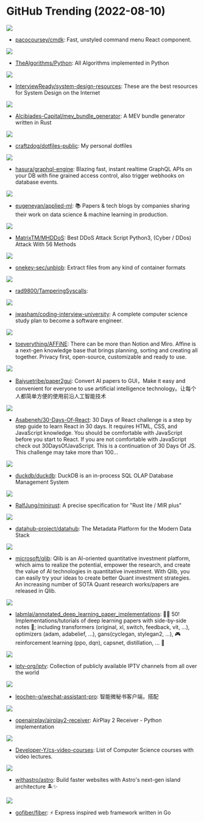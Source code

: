 # GitHub Trending (2022-08-10)

![](https://img.shields.io/badge/TypeScript-New%20376-green?style=flat-square&logo=appveyor)
- [pacocoursey/cmdk](https://github.com/pacocoursey/cmdk): Fast, unstyled command menu React component.

![](https://img.shields.io/badge/Python-New%20102-green?style=flat-square&logo=appveyor)
- [TheAlgorithms/Python](https://github.com/TheAlgorithms/Python): All Algorithms implemented in Python

![](https://img.shields.io/badge/none-New%2080-green?style=flat-square&logo=appveyor)
- [InterviewReady/system-design-resources](https://github.com/InterviewReady/system-design-resources): These are the best resources for System Design on the Internet

![](https://img.shields.io/badge/Rust-New%2032-green?style=flat-square&logo=appveyor)
- [Alcibiades-Capital/mev_bundle_generator](https://github.com/Alcibiades-Capital/mev_bundle_generator): A MEV bundle generator written in Rust

![](https://img.shields.io/badge/Lua-New%2049-green?style=flat-square&logo=appveyor)
- [craftzdog/dotfiles-public](https://github.com/craftzdog/dotfiles-public): My personal dotfiles

![](https://img.shields.io/badge/Haskell-New%206-green?style=flat-square&logo=appveyor)
- [hasura/graphql-engine](https://github.com/hasura/graphql-engine): Blazing fast, instant realtime GraphQL APIs on your DB with fine grained access control, also trigger webhooks on database events.

![](https://img.shields.io/badge/none-New%20168-green?style=flat-square&logo=appveyor)
- [eugeneyan/applied-ml](https://github.com/eugeneyan/applied-ml): 📚 Papers & tech blogs by companies sharing their work on data science & machine learning in production.

![](https://img.shields.io/badge/Python-New%20220-green?style=flat-square&logo=appveyor)
- [MatrixTM/MHDDoS](https://github.com/MatrixTM/MHDDoS): Best DDoS Attack Script Python3, (Cyber / DDos) Attack With 56 Methods

![](https://img.shields.io/badge/Python-New%20100-green?style=flat-square&logo=appveyor)
- [onekey-sec/unblob](https://github.com/onekey-sec/unblob): Extract files from any kind of container formats

![](https://img.shields.io/badge/C%2B%2B-New%2041-green?style=flat-square&logo=appveyor)
- [rad9800/TamperingSyscalls](https://github.com/rad9800/TamperingSyscalls): 

![](https://img.shields.io/badge/none-New%20354-green?style=flat-square&logo=appveyor)
- [jwasham/coding-interview-university](https://github.com/jwasham/coding-interview-university): A complete computer science study plan to become a software engineer.

![](https://img.shields.io/badge/TypeScript-New%20892-green?style=flat-square&logo=appveyor)
- [toeverything/AFFiNE](https://github.com/toeverything/AFFiNE): There can be more than Notion and Miro. Affine is a next-gen knowledge base that brings planning, sorting and creating all together. Privacy first, open-source, customizable and ready to use.

![](https://img.shields.io/badge/Jupyter%20Notebook-New%20258-green?style=flat-square&logo=appveyor)
- [Baiyuetribe/paper2gui](https://github.com/Baiyuetribe/paper2gui): Convert AI papers to GUI，Make it easy and convenient for everyone to use artificial intelligence technology。让每个人都简单方便的使用前沿人工智能技术

![](https://img.shields.io/badge/JavaScript-New%20124-green?style=flat-square&logo=appveyor)
- [Asabeneh/30-Days-Of-React](https://github.com/Asabeneh/30-Days-Of-React): 30 Days of React challenge is a step by step guide to learn React in 30 days. It requires HTML, CSS, and JavaScript knowledge. You should be comfortable with JavaScript before you start to React. If you are not comfortable with JavaScript check out 30DaysOfJavaScript. This is a continuation of 30 Days Of JS. This challenge may take more than 100…

![](https://img.shields.io/badge/C%2B%2B-New%2042-green?style=flat-square&logo=appveyor)
- [duckdb/duckdb](https://github.com/duckdb/duckdb): DuckDB is an in-process SQL OLAP Database Management System

![](https://img.shields.io/badge/none-New%2043-green?style=flat-square&logo=appveyor)
- [RalfJung/minirust](https://github.com/RalfJung/minirust): A precise specification for "Rust lite / MIR plus"

![](https://img.shields.io/badge/Java-New%207-green?style=flat-square&logo=appveyor)
- [datahub-project/datahub](https://github.com/datahub-project/datahub): The Metadata Platform for the Modern Data Stack

![](https://img.shields.io/badge/Python-New%2011-green?style=flat-square&logo=appveyor)
- [microsoft/qlib](https://github.com/microsoft/qlib): Qlib is an AI-oriented quantitative investment platform, which aims to realize the potential, empower the research, and create the value of AI technologies in quantitative investment. With Qlib, you can easily try your ideas to create better Quant investment strategies. An increasing number of SOTA Quant research works/papers are released in Qlib.

![](https://img.shields.io/badge/Jupyter%20Notebook-New%2095-green?style=flat-square&logo=appveyor)
- [labmlai/annotated_deep_learning_paper_implementations](https://github.com/labmlai/annotated_deep_learning_paper_implementations): 🧑‍🏫 50! Implementations/tutorials of deep learning papers with side-by-side notes 📝; including transformers (original, xl, switch, feedback, vit, ...), optimizers (adam, adabelief, ...), gans(cyclegan, stylegan2, ...), 🎮 reinforcement learning (ppo, dqn), capsnet, distillation, ... 🧠

![](https://img.shields.io/badge/JavaScript-New%20272-green?style=flat-square&logo=appveyor)
- [iptv-org/iptv](https://github.com/iptv-org/iptv): Collection of publicly available IPTV channels from all over the world

![](https://img.shields.io/badge/JavaScript-New%2011-green?style=flat-square&logo=appveyor)
- [leochen-g/wechat-assistant-pro](https://github.com/leochen-g/wechat-assistant-pro): 智能微秘书客户端，搭配

![](https://img.shields.io/badge/Python-New%2073-green?style=flat-square&logo=appveyor)
- [openairplay/airplay2-receiver](https://github.com/openairplay/airplay2-receiver): AirPlay 2 Receiver - Python implementation

![](https://img.shields.io/badge/none-New%2050-green?style=flat-square&logo=appveyor)
- [Developer-Y/cs-video-courses](https://github.com/Developer-Y/cs-video-courses): List of Computer Science courses with video lectures.

![](https://img.shields.io/badge/TypeScript-New%20749-green?style=flat-square&logo=appveyor)
- [withastro/astro](https://github.com/withastro/astro): Build faster websites with Astro's next-gen island architecture 🏝✨

![](https://img.shields.io/badge/Go-New%2032-green?style=flat-square&logo=appveyor)
- [gofiber/fiber](https://github.com/gofiber/fiber): ⚡️ Express inspired web framework written in Go

